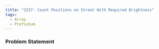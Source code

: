 ```yaml
---
title: "2237: Count Positions on Street With Required Brightness"
tags:
  - Array
  - PrefixSum
---
```

### Problem Statement

